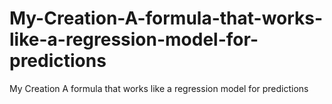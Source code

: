 # My-Creation-A-formula-that-works-like-a-regression-model-for-predictions
My Creation A formula that works like a regression model for predictions
